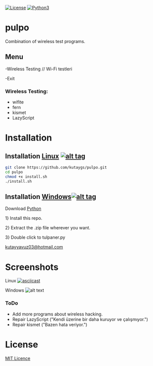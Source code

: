 [![License](https://img.shields.io/badge/License-MIT-blue.svg?style=flat-square)](https://github.com/kutaygs/pulpo/blob/master/LICENSE) [![Python3](https://img.shields.io/badge/Python-3-green.svg?style=flat-square)](https://github.com/Manisso/fsociety/tree/python3)

# pulpo
Combination of wireless test programs.


## Menu

-Wireless Testing // Wi-Fi testleri

-Exit


### Wireless Testing:

- wifite
- fern
- kismet
- LazyScript




# Installation

## Installation [Linux](https://wikipedia.org/wiki/Linux) [![alt tag](http://icons.iconarchive.com/icons/dakirby309/simply-styled/32/OS-Linux-icon.png)](https://fr.wikipedia.org/wiki/Linux)

```bash
git clone https://github.com/kutaygs/pulpo.git
cd pulpo
chmod +x install.sh
./install.sh
```


## Installation [Windows](https://wikipedia.org/wiki/Microsoft_Windows)[![alt tag](http://icons.iconarchive.com/icons/yootheme/social-bookmark/32/social-windows-button-icon.png)](https://fr.wikipedia.org/wiki/Microsoft_Windows)


Download [Python](https://www.python.org/downloads/release/python-2714/)

1} Install this repo.



2} Extract the .zip file wherever you want.



3} Double click to tulpaner.py

kutayyavuz03@hotmail.com

# Screenshots

Linux
[![asciicast](https://asciinema.org/a/k05kRzIsKFhyrDBMPFJWSdNCp.png)](https://asciinema.org/a/k05kRzIsKFhyrDBMPFJWSdNCp)


Windows
![alt text](https://image.ibb.co/iT9kQc/pulpo.png)



### ToDo
- Add more programs about wireless hacking.
- Repair LazyScript ("Kendi üzerine bir daha kuruyor ve çalışmıyor.")
- Repair kismet ("Bazen hata veriyor.")


# License

[MIT Licence](https://github.com/kutaygs/pulpo/blob/master/LICENSE)
